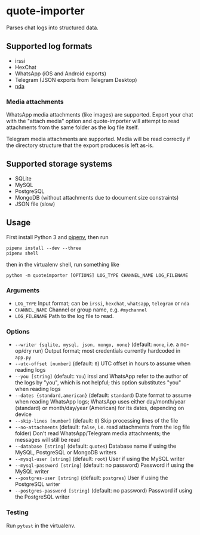 # quote-importer

Parses chat logs into structured data.

## Supported log formats

- irssi
- HexChat
- WhatsApp (iOS and Android exports)
- Telegram (JSON exports from Telegram Desktop)
- [nda](https://github.com/proog/nda)

### Media attachments

WhatsApp media attachments (like images) are supported. Export your chat with the "attach media" option and quote-importer will attempt to read attachments from the same folder as the log file itself.

Telegram media attachments are supported. Media will be read correctly if the directory structure that the export produces is left as-is.

## Supported storage systems

- SQLite
- MySQL
- PostgreSQL
- MongoDB (without attachments due to document size constraints)
- JSON file (slow)

## Usage

First install Python 3 and [pipenv](https://docs.pipenv.org/), then run

    pipenv install --dev --three
    pipenv shell

then in the virtualenv shell, run something like

    python -m quoteimporter [OPTIONS] LOG_TYPE CHANNEL_NAME LOG_FILENAME

### Arguments

- `LOG_TYPE` Input format; can be `irssi`, `hexchat`, `whatsapp`, `telegram` or `nda`
- `CHANNEL_NAME` Channel or group name, e.g. `#mychannel`
- `LOG_FILENAME` Path to the log file to read.

### Options

- `--writer {sqlite, mysql, json, mongo, none}` (default: `none`, i.e. a no-op/dry run) Output format; most credentials currently hardcoded in `app.py`
- `--utc-offset [number]` (default: `0`) UTC offset in hours to assume when reading logs
- `--you [string]` (default: `You`) irssi and WhatsApp refer to the author of the logs by "you", which is not helpful; this option substitutes "you" when reading logs
- `--dates {standard,american}` (default: `standard`) Date format to assume when reading WhatsApp logs; WhatsApp uses either day/month/year (standard) or month/day/year (American) for its dates, depending on device
- `--skip-lines [number]` (default: `0`) Skip processing lines of the file
- `--no-attachments` (default: `false`, i.e. read attachments from the log file folder) Don't read WhatsApp/Telegram media attachments; the messages will still be read
- `--database [string]` (default: `quotes`) Database name if using the MySQL, PostgreSQL or MongoDB writers
- `--mysql-user [string]` (default: `root`) User if using the MySQL writer
- `--mysql-password [string]` (default: no password) Password if using the MySQL writer
- `--postgres-user [string]` (default: `postgres`) User if using the PostgreSQL writer
- `--postgres-password [string]` (default: no password) Password if using the PostgreSQL writer

### Testing

Run `pytest` in the virtualenv.
